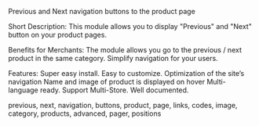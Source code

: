 Previous and Next navigation buttons to the product page


Short Description:
This module allows you to display "Previous" and "Next" button on your product pages.


Benefits for Merchants:
The module allows you go to the previous / next product in the same category. Simplify navigation for your users.



Features:
Super easy install.
Easy to customize.
Optimization of the site’s navigation
Name and image of product is displayed on hover
Multi-language ready.
Support Multi-Store.
Well documented.

previous, next, navigation, buttons, product, page, links, codes, image, category, products, advanced, pager, positions